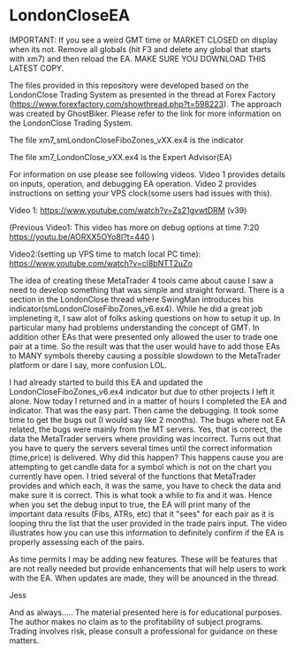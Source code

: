 # LondonCloseEA

IMPORTANT: If you see a weird GMT time or MARKET CLOSED  on display when its not.  Remove all globals (hit F3 and delete any global that starts with xm7) and then reload the EA. MAKE SURE YOU DOWNLOAD THIS LATEST COPY.  

The files provided in this repository were developed based on the LondonClose Trading System as presented in the thread at Forex Factory (https://www.forexfactory.com/showthread.php?t=598223).  The approach was created by GhostBiker.  Please refer to the link for more information on the LondonClose Trading System.

The file xm7_smLondonCloseFiboZones_vXX.ex4 is the indicator

The file xm7_LondonClose_vXX.ex4 is the Expert Advisor(EA)

For information on use please see following videos.  Video 1 provides details on inputs, operation, and debugging EA operation.  Video 2 provides instructions on setting your VPS clock(some users had issues with this).

Video 1:
https://www.youtube.com/watch?v=Zs21gvwtDRM (v39)

(Previous Video1:
This video has more on debug options at time 7:20
https://youtu.be/AORXX5OYo8I?t=440 )

Video2:(setting up VPS time to match local PC time):
https://www.youtube.com/watch?v=cl8bNTT2uZo

The idea of creating these MetaTrader 4 tools came about cause I saw a need to develop something that was simple and straight forward.  There is a section in the LondonClose thread where SwingMan introduces his indicator(smLondonCloseFiboZones_v6.ex4). While he did a great job impleneting it, I saw alot of folks asking questions on how to setup it up.  In particular many had problems understanding the concept of GMT.  In addition other EAs that were presented only allowed the user to trade one pair at a time.  So the result was that the user would have to add those EAs to MANY symbols thereby causing a possible slowdown to the MetaTrader platform or dare I say, more confusion LOL.

I had already started to build this EA and updated the LondonCloseFiboZones_v6.ex4 indicator but due to other projects I left it alone.  Now today I returned and in a matter of hours I completed the EA and indicator.  That was the easy part.  Then came the debugging.  It took some time to get the bugs out (I would say like 2 months).  The bugs where not EA related, the bugs were mainly from the MT servers.
Yes, that is correct, the data the MetaTrader servers where providing was incorrect.  Turns out that you have to query the servers several times until the correct information (time,price) is delivered.  Why did this happen?  This happens cause you are attempting to get candle data for a symbol which is not on the chart you currently have open.   I tried several of the functions that MetaTrader provides and which each, it was the same, you have to check the data and make sure it is correct.  This is what took a while to fix and it was.  Hence when you set the debug input to true, the EA will print many of the important data results (Fibs, ATRs, etc) that it "sees" for each pair as it is looping thru the list that the user provided in the trade pairs input.  The video illustrates how you can use this information to definitely confirm if the EA is properly assessing each of the pairs. 

As time permits I may be adding new features.  These will be features that are not really needed but provide enhancements that will help users to work with the EA.  When updates are made, they will be anounced in the thread.

Jess

And as always.....
The material presented here is for educational purposes.  The author makes no claim as to the profitability of subject programs.  Trading involves risk, please consult a professional for guidance on these matters. 
